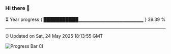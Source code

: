 ### Hi there 👋

⏳ Year progress { ███████████▁▁▁▁▁▁▁▁▁▁▁▁▁▁▁▁▁▁▁ } 39.39 %

---

⏰ Updated on Sat, 24 May 2025 18:13:55 GMT

![Progress Bar CI](https://github.com/Shyam-Makwana/GitHub-Actions-Demo/workflows/Progress%20Bar%20CI/badge.svg)
